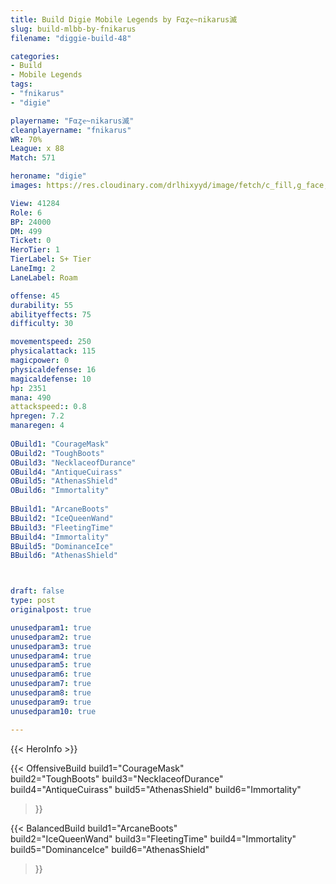 ```yaml
---
title: Build Digie Mobile Legends by Fαȥҽ~nikarus滅
slug: build-mlbb-by-fnikarus
filename: "diggie-build-48"

categories: 
- Build 
- Mobile Legends
tags: 
- "fnikarus"
- "digie"

playername: "Fαȥҽ~nikarus滅"
cleanplayername: "fnikarus"
WR: 70%
League: x 88
Match: 571 

heroname: "digie"
images: https://res.cloudinary.com/drlhixyyd/image/fetch/c_fill,g_face,f_auto/https://cdn2-build.mobagenie.my.id/p/images/banner/full/digie.jpg

View: 41284 
Role: 6 
BP: 24000
DM: 499 
Ticket: 0 
HeroTier: 1 
TierLabel: S+ Tier 
LaneImg: 2
LaneLabel: Roam

offense: 45 
durability: 55 
abilityeffects: 75 
difficulty: 30 

movementspeed: 250
physicalattack: 115
magicpower: 0
physicaldefense: 16
magicaldefense: 10
hp: 2351
mana: 490
attackspeed:: 0.8
hpregen: 7.2
manaregen: 4
 
OBuild1: "CourageMask"  
OBuild2: "ToughBoots" 
OBuild3: "NecklaceofDurance" 
OBuild4: "AntiqueCuirass" 
OBuild5: "AthenasShield" 
OBuild6: "Immortality" 
 
BBuild1: "ArcaneBoots"  
BBuild2: "IceQueenWand" 
BBuild3: "FleetingTime" 
BBuild4: "Immortality" 
BBuild5: "DominanceIce" 
BBuild6: "AthenasShield"



draft: false
type: post
originalpost: true

unusedparam1: true
unusedparam2: true
unusedparam3: true
unusedparam4: true
unusedparam5: true
unusedparam6: true
unusedparam7: true
unusedparam8: true
unusedparam9: true
unusedparam10: true

---
```


{{< HeroInfo >}} 

{{< OffensiveBuild 
build1="CourageMask"  
build2="ToughBoots" 
build3="NecklaceofDurance" 
build4="AntiqueCuirass" 
build5="AthenasShield" 
build6="Immortality" 
 >}} 

{{< BalancedBuild 
build1="ArcaneBoots"  
build2="IceQueenWand" 
build3="FleetingTime" 
build4="Immortality" 
build5="DominanceIce" 
build6="AthenasShield" 
 >}}

